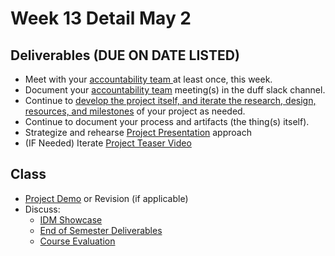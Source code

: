 # Week 13 Detail May 2

## Deliverables (DUE ON DATE LISTED)

* Meet with your [accountability team ](../assignments/accountability\_partner.md)at least once, this week.&#x20;
* Document your [accountability team](../assignments/accountability\_partner.md) meeting(s) in the duff slack channel.
* Continue to [develop the project itself, and iterate the research, design, resources, and milestones](../assignments/project\_plan.md) of your project as needed.
* Continue to document your process and artifacts (the thing(s) itself).
* Strategize and rehearse [Project Presentation](../critiques-demos-presentations-and-exhibition/project-presentation.md) approach
* (IF Needed) Iterate [Project Teaser Video](../assignments/project\_versions.md)

## Class

* [Project Demo](../critiques-demos-presentations-and-exhibition/project\_demo.md) or Revision (if applicable)
* Discuss:&#x20;
  * [IDM Showcase ](../critiques-demos-presentations-and-exhibition/idm\_showcase.md)
  * [End of Semester Deliverables](../assignments/end\_of\_semester\_deliverables.md)
  * [Course Evaluation](../assignments/course\_evaluation.md)
